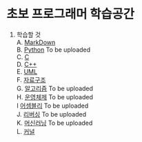 # 초보 프로그래머 학습공간  


1. 학습할 것  
  A. [MarkDown](https://github.com/Nighthom/Files/blob/main/Study/MarkDown/Readme.md)  
  B. [Python]() To be uploaded    
  C. [C](https://github.com/Nighthom/Files/tree/main/Study/C)   
  D. [C++](https://github.com/Nighthom/Files/blob/main/Study/C++/readme.md)  
  E. [UML](https://github.com/Nighthom/Files/tree/main/Study/C%2B%2B/Class/%EC%83%81%EC%86%8D/UML)  
  F. [자료구조](https://github.com/Nighthom/Files/tree/main/%EC%9E%90%EB%A3%8C%EA%B5%AC%EC%A1%B0)  
  G. [알고리즘]() To be uploaded    
  H. [운영체제]() To be uploaded  
  I [어셈블리]() To be uploaded    
  J. [리버싱]()   To be uploaded    
  K. [머신러닝]() To be uploaded    
  L. [커널](https://github.com/Nighthom/Files/tree/main/Study/%EC%BB%A4%EB%84%90)  

